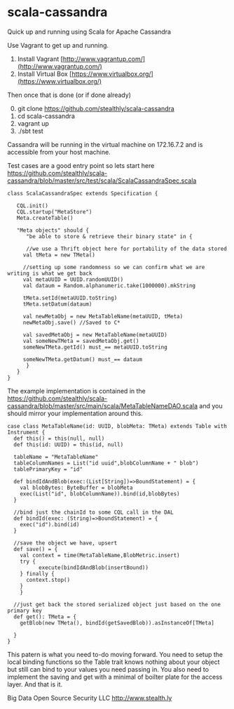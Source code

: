 scala-cassandra
===============

Quick up and running using Scala for Apache Cassandra

Use Vagrant to get up and running.

1) Install Vagrant [http://www.vagrantup.com/](http://www.vagrantup.com/)  
2) Install Virtual Box [https://www.virtualbox.org/](https://www.virtualbox.org/)  

Then once that is done (or if done already)

0) git clone https://github.com/stealthly/scala-cassandra  
1) cd scala-cassandra  
2) vagrant up  
3) ./sbt test  

Cassandra will be running in the virtual machine on 172.16.7.2 and is accessible from your host machine.

Test cases are a good entry point so lets start here https://github.com/stealthly/scala-cassandra/blob/master/src/test/scala/ScalaCassandraSpec.scala

	class ScalaCassandraSpec extends Specification {

	   CQL.init()
	   CQL.startup("MetaStore")
	   Meta.createTable()

	   "Meta objects" should {
	      "be able to store & retrieve their binary state" in {

          //we use a Thrift object here for portability of the data stored
         val tMeta = new TMeta() 

         //setting up some randomness so we can confirm what we are writing is what we get back
         val metaUUID = UUID.randomUUID() 
         val dataum = Random.alphanumeric.take(1000000).mkString
         
         tMeta.setId(metaUUID.toString)
         tMeta.setDatum(dataum)

         val newMetaObj = new MetaTableName(metaUUID, tMeta)
         newMetaObj.save() //Saved to C*

         val savedMetaObj = new MetaTableName(metaUUID)
         val someNewTMeta = savedMetaObj.get()
         someNewTMeta.getId() must_== metaUUID.toString

         someNewTMeta.getDatum() must_== dataum
	      }
	   }
	}

The example implementation is contained in the https://github.com/stealthly/scala-cassandra/blob/master/src/main/scala/MetaTableNameDAO.scala and you should mirror your implementation around this.

	case class MetaTableName(id: UUID, blobMeta: TMeta) extends Table with Instrument {
	  def this() = this(null, null)
	  def this(id: UUID) = this(id, null)

	  tableName = "MetaTableName"
	  tableColumnNames = List("id uuid",blobColumnName + " blob")
	  tablePrimaryKey = "id"

	  def bindIdAndBlob(exec:(List[String])=>BoundStatement) = {
	    val blobBytes: ByteBuffer = blobMeta 
	    exec(List("id", blobColumnName)).bind(id,blobBytes)
	  }

	  //bind just the chainId to some CQL call in the DAL
	  def bindId(exec: (String)=>BoundStatement) = {
	    exec("id").bind(id)
	  }

	  //save the object we have, upsert
	  def save() = {
	    val context = time(MetaTableName,BlobMetric.insert)
	    try {
			  execute(bindIdAndBlob(insertBound))
	    } finally {
	      context.stop()
	    }
		}

	  //just get back the stored serialized object just based on the one primary key
	  def get(): TMeta = {     
	    getBlob(new TMeta(), bindId(getSavedBlob)).asInstanceOf[TMeta]
	    
	  }  
	}

This patern is what you need to-do moving forward.  You need to setup the local binding functions so the Table trait knows nothing about your object but still can bind to your values you need passing in.  You also need to implement the saving and get with a minimal of boilter plate for the access layer.  And that is it.

Big Data Open Source Security LLC
http://www.stealth.ly